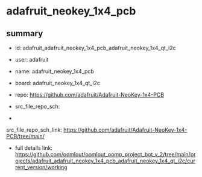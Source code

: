 # adafruit_neokey_1x4_pcb
 
## summary 
* id: adafruit_adafruit_neokey_1x4_pcb_adafruit_neokey_1x4_qt_i2c
* user: adafruit
* name: adafruit_neokey_1x4_pcb
* board: adafruit_neokey_1x4_qt_i2c
* repo: https://github.com/adafruit/Adafruit-NeoKey-1x4-PCB



* src_file_repo_sch: 
*
 src_file_repo_sch_link: https://github.com/adafruit/Adafruit-NeoKey-1x4-PCB/tree/main/
* full details link: https://github.com/oomlout/oomlout_oomp_project_bot_v_2/tree/main/projects/adafruit_adafruit_neokey_1x4_pcb_adafruit_neokey_1x4_qt_i2c/current_version/working  






